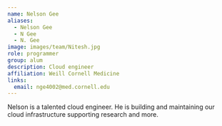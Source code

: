 ```yaml
---
name: Nelson Gee
aliases:
  - Nelson Gee
  - N Gee
  - N. Gee
image: images/team/Nitesh.jpg
role: programmer
group: alum
description: Cloud engineer 
affiliation: Weill Cornell Medicine
links:
  email: nge4002@med.cornell.edu
---
```


Nelson is  a talented cloud engineer. He is building and maintaining 
our cloud infrastructure supporting research and more.